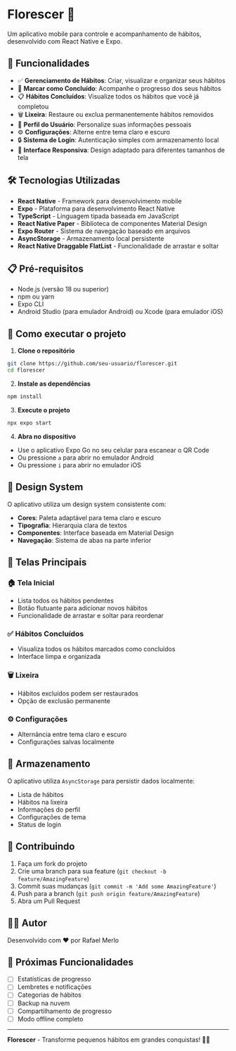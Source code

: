 # Florescer 🌱

Um aplicativo mobile para controle e acompanhamento de hábitos, desenvolvido com React Native e Expo.

## 📱 Funcionalidades

- ✅ **Gerenciamento de Hábitos**: Criar, visualizar e organizar seus hábitos
- 🎯 **Marcar como Concluído**: Acompanhe o progresso dos seus hábitos
- 📋 **Hábitos Concluídos**: Visualize todos os hábitos que você já completou
- 🗑️ **Lixeira**: Restaure ou exclua permanentemente hábitos removidos
- 👤 **Perfil do Usuário**: Personalize suas informações pessoais
- ⚙️ **Configurações**: Alterne entre tema claro e escuro
- 🔒 **Sistema de Login**: Autenticação simples com armazenamento local
- 📱 **Interface Responsiva**: Design adaptado para diferentes tamanhos de tela

## 🛠️ Tecnologias Utilizadas

- **React Native** - Framework para desenvolvimento mobile
- **Expo** - Plataforma para desenvolvimento React Native
- **TypeScript** - Linguagem tipada baseada em JavaScript
- **React Native Paper** - Biblioteca de componentes Material Design
- **Expo Router** - Sistema de navegação baseado em arquivos
- **AsyncStorage** - Armazenamento local persistente
- **React Native Draggable FlatList** - Funcionalidade de arrastar e soltar

## 📋 Pré-requisitos

- Node.js (versão 18 ou superior)
- npm ou yarn
- Expo CLI
- Android Studio (para emulador Android) ou Xcode (para emulador iOS)

## 🚀 Como executar o projeto

1. **Clone o repositório**
```bash
git clone https://github.com/seu-usuario/florescer.git
cd florescer
```

2. **Instale as dependências**
```bash
npm install
```

3. **Execute o projeto**
```bash
npx expo start
```

4. **Abra no dispositivo**
- Use o aplicativo Expo Go no seu celular para escanear o QR Code
- Ou pressione `a` para abrir no emulador Android
- Ou pressione `i` para abrir no emulador iOS


## 🎨 Design System

O aplicativo utiliza um design system consistente com:

- **Cores**: Paleta adaptável para tema claro e escuro
- **Tipografia**: Hierarquia clara de textos
- **Componentes**: Interface baseada em Material Design
- **Navegação**: Sistema de abas na parte inferior

## 📱 Telas Principais

### 🏠 Tela Inicial
- Lista todos os hábitos pendentes
- Botão flutuante para adicionar novos hábitos
- Funcionalidade de arrastar e soltar para reordenar

### ✅ Hábitos Concluídos
- Visualiza todos os hábitos marcados como concluídos
- Interface limpa e organizada

### 🗑️ Lixeira
- Hábitos excluídos podem ser restaurados
- Opção de exclusão permanente

### ⚙️ Configurações
- Alternância entre tema claro e escuro
- Configurações salvas localmente

## 💾 Armazenamento

O aplicativo utiliza `AsyncStorage` para persistir dados localmente:

- Lista de hábitos
- Hábitos na lixeira
- Informações do perfil
- Configurações de tema
- Status de login

## 🤝 Contribuindo

1. Faça um fork do projeto
2. Crie uma branch para sua feature (`git checkout -b feature/AmazingFeature`)
3. Commit suas mudanças (`git commit -m 'Add some AmazingFeature'`)
4. Push para a branch (`git push origin feature/AmazingFeature`)
5. Abra um Pull Request

## 👨‍💻 Autor

Desenvolvido com ❤️ por Rafael Merlo

## 🔮 Próximas Funcionalidades

- [ ] Estatísticas de progresso
- [ ] Lembretes e notificações
- [ ] Categorias de hábitos
- [ ] Backup na nuvem
- [ ] Compartilhamento de progresso
- [ ] Modo offline completo

---

**Florescer** - Transforme pequenos hábitos em grandes conquistas! 🌱✨
